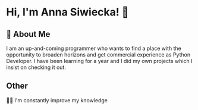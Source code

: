 # Hi, I'm Anna Siwiecka! 👋


## 🚀 About Me
I am an up-and-coming programmer who wants to find a place with the opportunity to broaden horizons and
get commercial experience as Python Developer. I have been learning for a year and I did my own projects which I insist on checking it out.



## Other 

👩‍💻 I'm constantly improve my knowledge





